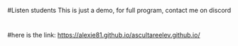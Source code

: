 #Listen students
This is just a demo, for full program, contact me on discord
#
#here is the link: https://alexie81.github.io/ascultareelev.github.io/
